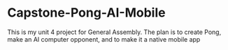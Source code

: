 # Capstone-Pong-AI-Mobile
This is my unit 4 project for General Assembly.  The plan is to create Pong, make an AI computer opponent, and to make it a native mobile app
